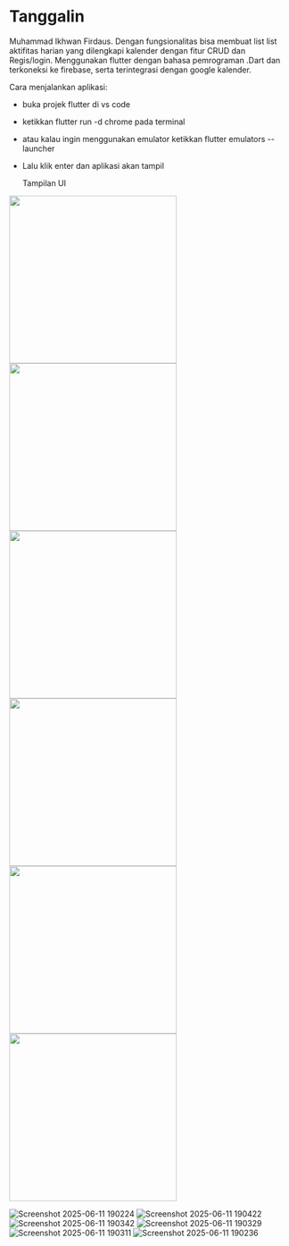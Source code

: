 # Tanggalin

Muhammad Ikhwan Firdaus.
Dengan fungsionalitas bisa membuat list list aktifitas harian yang dilengkapi kalender dengan fitur CRUD dan Regis/login.
Menggunakan flutter dengan bahasa pemrograman .Dart dan terkoneksi ke firebase, serta terintegrasi dengan google kalender.

Cara menjalankan aplikasi:
- buka projek flutter di vs code
- ketikkan flutter run -d chrome pada terminal
- atau kalau ingin menggunakan emulator ketikkan flutter emulators --launcher <emulator>
- Lalu klik enter dan aplikasi akan tampil

  Tampilan UI
<img src="https://github.com/user-attachments/assets/d8bdbbcc-24e7-4dd5-85f9-f8b43830f2ca" width="300" />
<img src="https://github.com/user-attachments/assets/0d353bbd-62e5-4959-87bf-b5076b1ca29d" width="300" />
<img src="https://github.com/user-attachments/assets/049b00a3-2aff-4b4c-aebb-6b163b9606df" width="300" />
<img src="https://github.com/user-attachments/assets/2b15eb4e-9af1-4bf3-b59d-a2233f979b0a" width="300" />
<img src="https://github.com/user-attachments/assets/6d6f9521-202a-43d3-a93b-18e0d10251d4" width="300" />
<img src="https://github.com/user-attachments/assets/90d7336e-80e6-4734-a415-bf8b7c479419" width="300" />
  

![Screenshot 2025-06-11 190224](https://github.com/user-attachments/assets/d8bdbbcc-24e7-4dd5-85f9-f8b43830f2ca) 
![Screenshot 2025-06-11 190422](https://github.com/user-attachments/assets/0d353bbd-62e5-4959-87bf-b5076b1ca29d)
![Screenshot 2025-06-11 190342](https://github.com/user-attachments/assets/049b00a3-2aff-4b4c-aebb-6b163b9606df)
![Screenshot 2025-06-11 190329](https://github.com/user-attachments/assets/2b15eb4e-9af1-4bf3-b59d-a2233f979b0a)
![Screenshot 2025-06-11 190311](https://github.com/user-attachments/assets/6d6f9521-202a-43d3-a93b-18e0d10251d4)
![Screenshot 2025-06-11 190236](https://github.com/user-attachments/assets/90d7336e-80e6-4734-a415-bf8b7c479419)
